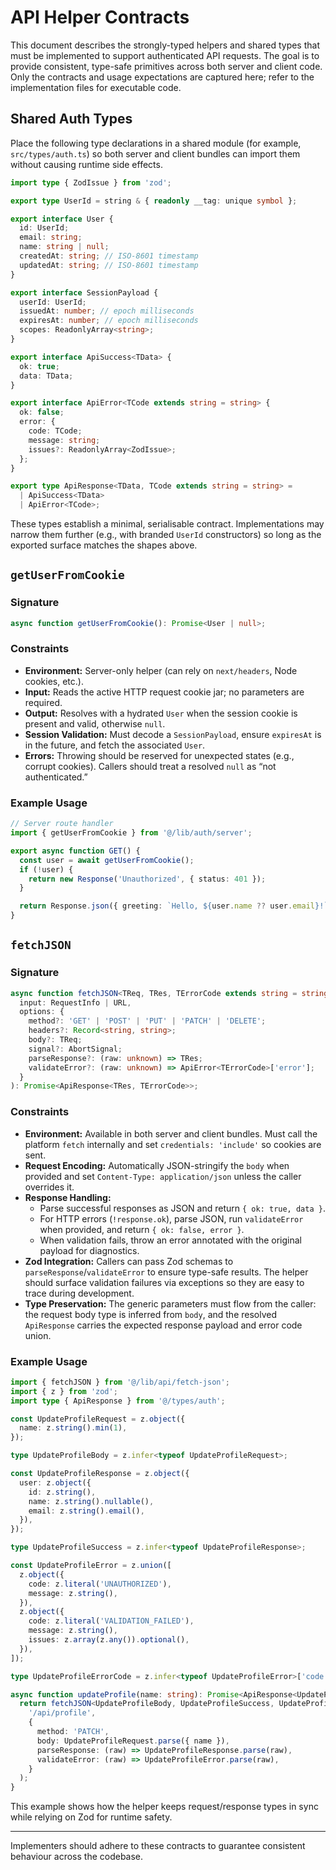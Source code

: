 # API Helper Contracts

This document describes the strongly-typed helpers and shared types that must be implemented to support authenticated API requests. The goal is to provide consistent, type-safe primitives across both server and client code. Only the contracts and usage expectations are captured here; refer to the implementation files for executable code.

## Shared Auth Types

Place the following type declarations in a shared module (for example, `src/types/auth.ts`) so both server and client bundles can import them without causing runtime side effects.

```ts
import type { ZodIssue } from 'zod';

export type UserId = string & { readonly __tag: unique symbol };

export interface User {
  id: UserId;
  email: string;
  name: string | null;
  createdAt: string; // ISO-8601 timestamp
  updatedAt: string; // ISO-8601 timestamp
}

export interface SessionPayload {
  userId: UserId;
  issuedAt: number; // epoch milliseconds
  expiresAt: number; // epoch milliseconds
  scopes: ReadonlyArray<string>;
}

export interface ApiSuccess<TData> {
  ok: true;
  data: TData;
}

export interface ApiError<TCode extends string = string> {
  ok: false;
  error: {
    code: TCode;
    message: string;
    issues?: ReadonlyArray<ZodIssue>;
  };
}

export type ApiResponse<TData, TCode extends string = string> =
  | ApiSuccess<TData>
  | ApiError<TCode>;
```

These types establish a minimal, serialisable contract. Implementations may narrow them further (e.g., with branded `UserId` constructors) so long as the exported surface matches the shapes above.

## `getUserFromCookie`

### Signature

```ts
async function getUserFromCookie(): Promise<User | null>;
```

### Constraints

- **Environment:** Server-only helper (can rely on `next/headers`, Node cookies, etc.).
- **Input:** Reads the active HTTP request cookie jar; no parameters are required.
- **Output:** Resolves with a hydrated `User` when the session cookie is present and valid, otherwise `null`.
- **Session Validation:** Must decode a `SessionPayload`, ensure `expiresAt` is in the future, and fetch the associated `User`.
- **Errors:** Throwing should be reserved for unexpected states (e.g., corrupt cookies). Callers should treat a resolved `null` as “not authenticated.”

### Example Usage

```ts
// Server route handler
import { getUserFromCookie } from '@/lib/auth/server';

export async function GET() {
  const user = await getUserFromCookie();
  if (!user) {
    return new Response('Unauthorized', { status: 401 });
  }

  return Response.json({ greeting: `Hello, ${user.name ?? user.email}!` });
}
```

## `fetchJSON`

### Signature

```ts
async function fetchJSON<TReq, TRes, TErrorCode extends string = string>(
  input: RequestInfo | URL,
  options: {
    method?: 'GET' | 'POST' | 'PUT' | 'PATCH' | 'DELETE';
    headers?: Record<string, string>;
    body?: TReq;
    signal?: AbortSignal;
    parseResponse?: (raw: unknown) => TRes;
    validateError?: (raw: unknown) => ApiError<TErrorCode>['error'];
  }
): Promise<ApiResponse<TRes, TErrorCode>>;
```

### Constraints

- **Environment:** Available in both server and client bundles. Must call the platform `fetch` internally and set `credentials: 'include'` so cookies are sent.
- **Request Encoding:** Automatically JSON-stringify the `body` when provided and set `Content-Type: application/json` unless the caller overrides it.
- **Response Handling:**
  - Parse successful responses as JSON and return `{ ok: true, data }`.
  - For HTTP errors (`!response.ok`), parse JSON, run `validateError` when provided, and return `{ ok: false, error }`.
  - When validation fails, throw an error annotated with the original payload for diagnostics.
- **Zod Integration:** Callers can pass Zod schemas to `parseResponse`/`validateError` to ensure type-safe results. The helper should surface validation failures via exceptions so they are easy to trace during development.
- **Type Preservation:** The generic parameters must flow from the caller: the request body type is inferred from `body`, and the resolved `ApiResponse` carries the expected response payload and error code union.

### Example Usage

```ts
import { fetchJSON } from '@/lib/api/fetch-json';
import { z } from 'zod';
import type { ApiResponse } from '@/types/auth';

const UpdateProfileRequest = z.object({
  name: z.string().min(1),
});

type UpdateProfileBody = z.infer<typeof UpdateProfileRequest>;

const UpdateProfileResponse = z.object({
  user: z.object({
    id: z.string(),
    name: z.string().nullable(),
    email: z.string().email(),
  }),
});

type UpdateProfileSuccess = z.infer<typeof UpdateProfileResponse>;

const UpdateProfileError = z.union([
  z.object({
    code: z.literal('UNAUTHORIZED'),
    message: z.string(),
  }),
  z.object({
    code: z.literal('VALIDATION_FAILED'),
    message: z.string(),
    issues: z.array(z.any()).optional(),
  }),
]);

type UpdateProfileErrorCode = z.infer<typeof UpdateProfileError>['code'];

async function updateProfile(name: string): Promise<ApiResponse<UpdateProfileSuccess, UpdateProfileErrorCode>> {
  return fetchJSON<UpdateProfileBody, UpdateProfileSuccess, UpdateProfileErrorCode>(
    '/api/profile',
    {
      method: 'PATCH',
      body: UpdateProfileRequest.parse({ name }),
      parseResponse: (raw) => UpdateProfileResponse.parse(raw),
      validateError: (raw) => UpdateProfileError.parse(raw),
    }
  );
}
```

This example shows how the helper keeps request/response types in sync while relying on Zod for runtime safety.

---

Implementers should adhere to these contracts to guarantee consistent behaviour across the codebase.

